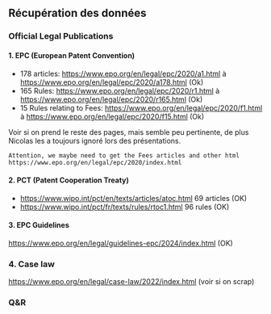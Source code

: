 

## Récupération des données

### Official Legal Publications

#### 1. EPC (European Patent Convention)
- 178 articles: https://www.epo.org/en/legal/epc/2020/a1.html à https://www.epo.org/en/legal/epc/2020/a178.html (Ok)
- 165 Rules: https://www.epo.org/en/legal/epc/2020/r1.html à https://www.epo.org/en/legal/epc/2020/r165.html (Ok)
- 15 Rules relating to Fees: https://www.epo.org/en/legal/epc/2020/f1.html à https://www.epo.org/en/legal/epc/2020/f15.html (Ok)

Voir si on prend le reste des pages, mais semble peu pertinente, de plus Nicolas les a toujours ignoré lors des présentations.
```
Attention, we maybe need to get the Fees articles and other html https://www.epo.org/en/legal/epc/2020/index.html
```

#### 2. PCT (Patent Cooperation Treaty)
- https://www.wipo.int/pct/en/texts/articles/atoc.html 69 articles (OK) 
- https://www.wipo.int/pct/fr/texts/rules/rtoc1.html  96 rules (OK)


#### 3. EPC Guidelines
https://www.epo.org/en/legal/guidelines-epc/2024/index.html (OK)


### 4. Case law
https://www.epo.org/en/legal/case-law/2022/index.html  (voir si on scrap)


### Q&R
